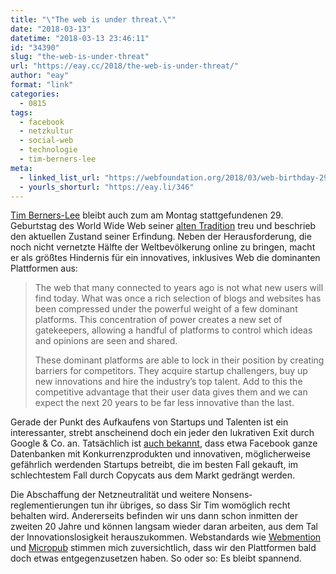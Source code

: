 ```yaml
---
title: "\"The web is under threat.\""
date: "2018-03-13"
datetime: "2018-03-13 23:46:11"
id: "34390"
slug: "the-web-is-under-threat"
url: "https://eay.cc/2018/the-web-is-under-threat/"
author: "eay"
format: "link"
categories:
  - 0815
tags:
  - facebook
  - netzkultur
  - social-web
  - technologie
  - tim-berners-lee
meta:
  - linked_list_url: "https://webfoundation.org/2018/03/web-birthday-29/"
  - yourls_shorturl: "https://eay.li/346"
---
```


[Tim Berners-Lee](https://de.wikipedia.org/wiki/Tim_Berners-Lee) bleibt auch zum am Montag stattgefundenen 29. Geburtstag des World Wide Web seiner [alten Tradition](https://eay.cc/2014/das-world-wide-web-ist-heute-25-jahre-alt-geworden/) treu und beschrieb den aktuellen Zustand seiner Erfindung. Neben der Herausforderung, die noch nicht vernetzte Hälfte der Weltbevölkerung online zu bringen, macht er als größtes Hindernis für ein innovatives, inklusives Web die dominanten Plattformen aus:

> The web that many connected to years ago is not what new users will find today. What was once a rich selection of blogs and websites has been compressed under the powerful weight of a few dominant platforms. This concentration of power creates a new set of gatekeepers, allowing a handful of platforms to control which ideas and opinions are seen and shared.
> 
> These dominant platforms are able to lock in their position by creating barriers for competitors. They acquire startup challengers, buy up new innovations and hire the industry’s top talent. Add to this the competitive advantage that their user data gives them and we can expect the next 20 years to be far less innovative than the last.

Gerade der Punkt des Aufkaufens von Startups und Talenten ist ein interessanter, strebt anscheinend doch ein jeder den lukrativen Exit durch Google & Co. an. Tatsächlich ist [auch bekannt](https://www.wsj.com/articles/the-new-copycats-how-facebook-squashes-competition-from-startups-1502293444), dass etwa Facebook ganze Datenbanken mit Konkurrenzprodukten und innovativen, möglicherweise gefährlich werdenden Startups betreibt, die im besten Fall gekauft, im schlechtestem Fall durch Copycats aus dem Markt gedrängt werden.

Die Abschaffung der Netzneutralität und weitere Nonsens­reglementierungen tun ihr übriges, so dass Sir Tim womöglich recht behalten wird. Andererseits befinden wir uns dann schon inmitten der zweiten 20 Jahre und können langsam wieder daran arbeiten, aus dem Tal der Innovations­losigkeit herauszukommen. Webstandards wie [Webmention](https://www.w3.org/TR/webmention/) und [Micropub](https://www.w3.org/TR/micropub/) stimmen mich zuversichtlich, dass wir den Plattformen bald doch etwas entgegen­zusetzen haben. So oder so: Es bleibt spannend.
